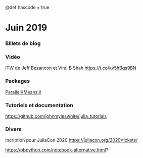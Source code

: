 @def hascode = true
# Juin 2019

### Billets de blog

### Vidéo

ITW de Jeff Bezancon et Viral B Shah
https://t.co/kv5hBqs9BN

### Packages 

[ParallelKMeans.jl](https://pydatablog.github.io/ParallelKMeans.jl/stable/)

### Tutoriels et documentation

https://github.com/johnmyleswhite/julia_tutorials

### Divers

Incription pour JuliaCon 2020 https://juliacon.org/2020/tickets/

https://pbpython.com/notebook-alternative.html?
